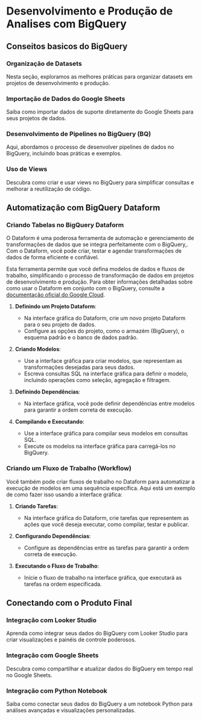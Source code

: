 # Desenvolvimento e Produção de Analises com BigQuery


## Conseitos basicos do BigQuery

### Organização de Datasets

Nesta seção, exploramos as melhores práticas para organizar datasets em projetos de desenvolvimento e produção.

### Importação de Dados do Google Sheets

Saiba como importar dados de suporte diretamente do Google Sheets para seus projetos de dados.

### Desenvolvimento de Pipelines no BigQuery (BQ)

Aqui, abordamos o processo de desenvolver pipelines de dados no BigQuery, incluindo boas práticas e exemplos.

### Uso de Views

Descubra como criar e usar views no BigQuery para simplificar consultas e melhorar a reutilização de código.

## Automatização com BigQuery Dataform

### Criando Tabelas no BigQuery Dataform

O Dataform é uma poderosa ferramenta de automação e gerenciamento de transformações de dados que se integra perfeitamente com o BigQuery,. Com o Dataform, você pode criar, testar e agendar transformações de dados de forma eficiente e confiável.

Esta ferramenta permite que você defina modelos de dados e fluxos de trabalho, simplificando o processo de transformação de dados em projetos de desenvolvimento e produção. Para obter informações detalhadas sobre como usar o Dataform em conjunto com o BigQuery, consulte a [documentação oficial do Google Cloud](https://cloud.google.com/dataform/docs/overview). 

1. **Definindo um Projeto Dataform**:
   - Na interface gráfica do Dataform, crie um novo projeto Dataform para o seu projeto de dados.
   - Configure as opções do projeto, como o armazém (BigQuery), o esquema padrão e o banco de dados padrão.

2. **Criando Modelos**:
   - Use a interface gráfica para criar modelos, que representam as transformações desejadas para seus dados.
   - Escreva consultas SQL na interface gráfica para definir o modelo, incluindo operações como seleção, agregação e filtragem.

3. **Definindo Dependências**:
   - Na interface gráfica, você pode definir dependências entre modelos para garantir a ordem correta de execução.

4. **Compilando e Executando**:
   - Use a interface gráfica para compilar seus modelos em consultas SQL.
   - Execute os modelos na interface gráfica para carregá-los no BigQuery.

### Criando um Fluxo de Trabalho (Workflow)

Você também pode criar fluxos de trabalho no Dataform para automatizar a execução de modelos em uma sequência específica. Aqui está um exemplo de como fazer isso usando a interface gráfica:

1. **Criando Tarefas**:
   - Na interface gráfica do Dataform, crie tarefas que representem as ações que você deseja executar, como compilar, testar e publicar.

2. **Configurando Dependências**:
   - Configure as dependências entre as tarefas para garantir a ordem correta de execução.

3. **Executando o Fluxo de Trabalho**:
   - Inicie o fluxo de trabalho na interface gráfica, que executará as tarefas na ordem especificada.

## Conectando com o Produto Final

### Integração com Looker Studio

Aprenda como integrar seus dados do BigQuery com Looker Studio para criar visualizações e painéis de controle poderosos.

### Integração com Google Sheets

Descubra como compartilhar e atualizar dados do BigQuery em tempo real no Google Sheets.

### Integração com Python Notebook

Saiba como conectar seus dados do BigQuery a um notebook Python para análises avançadas e visualizações personalizadas.